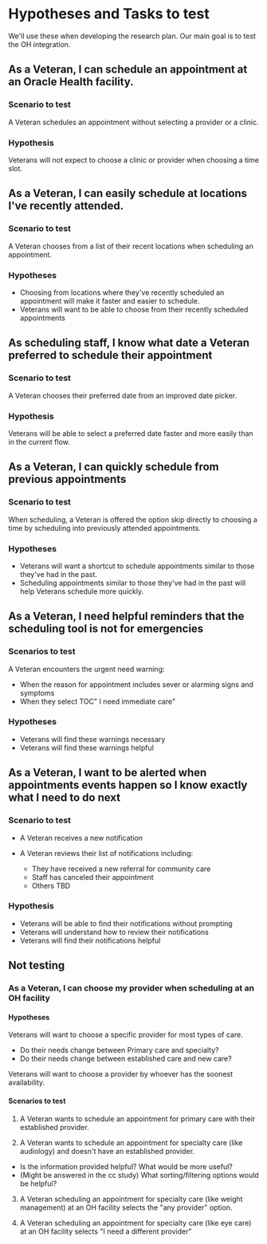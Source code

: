 # Hypotheses and Tasks to test

We'll use these when developing the research plan. Our main goal is to test the OH integration. 

## As a Veteran, I can schedule an appointment at an Oracle Health facility.

### Scenario to test

A Veteran schedules an appointment without selecting a provider or a clinic.

### Hypothesis

Veterans will not expect to choose a clinic or provider when choosing a time slot.

## As a Veteran, I can easily schedule at locations I've recently attended.

### Scenario to test

A Veteran chooses from a list of their recent locations when scheduling an appointment.

### Hypotheses

- Choosing from locations where they've recently scheduled an appointment will make it faster and easier to schedule.
- Veterans will want to be able to choose from their recently scheduled appointments

## As scheduling staff, I know what date a Veteran preferred to schedule their appointment

### Scenario to test

A Veteran chooses their preferred date from an improved date picker.

### Hypothesis

Veterans will be able to select a preferred date faster and more easily than in the current flow.

## As a Veteran, I can quickly schedule from previous appointments

### Scenario to test

When scheduling, a Veteran is offered the option skip directly to choosing a time by scheduling into previously attended appointments.

### Hypotheses

- Veterans will want a shortcut to schedule appointments similar to those they've had in the past. 
- Scheduling appointments similar to those they've had in the past will help Veterans schedule more quickly. 

## As a Veteran, I need helpful reminders that the scheduling tool is not for emergencies

### Scenarios to test

A Veteran encounters the urgent need warning: 
- When the reason for appointment includes sever or alarming signs and symptoms
- When they select TOC" I need immediate care" 

### Hypotheses

- Veterans will find these warnings necessary
- Veterans will find these warnings helpful

## As a Veteran, I want to be alerted when appointments events happen so I know exactly what I need to do next

### Scenario to test

- A Veteran receives a new notification

- A Veteran reviews their list of notifications including:
    - They have received a new referral for community care
    - Staff has canceled their appointment
    - Others TBD

### Hypothesis

- Veterans will be able to find their notifications without prompting
- Veterans will understand how to review their notifications
- Veterans will find their notifications helpful

## Not testing

### As a Veteran, I can choose my provider when scheduling at an OH facility

#### Hypotheses 

Veterans will want to choose a specific provider for most types of care.
- Do their needs change between Primary care and specialty?
- Do their needs change between established care and new care?

Veterans will want to choose a provider by whoever has the soonest availability.

#### Scenarios to test

1. A Veteran wants to schedule an appointment for primary care with their established provider.

2. A Veteran wants to schedule an appointment for specialty care (like audiology) and doesn't have an established provider.
- Is the information provided helpful? What would be more useful?
- (Might be answered in the cc study) What sorting/filtering options would be helpful?

3. A Veteran scheduling an appointment for specialty care (like weight management) at an OH facility selects the "any provider" option.

4. A Veteran scheduling an appointment for specialty care (like eye care) at an OH facility selects "I need a different provider"




